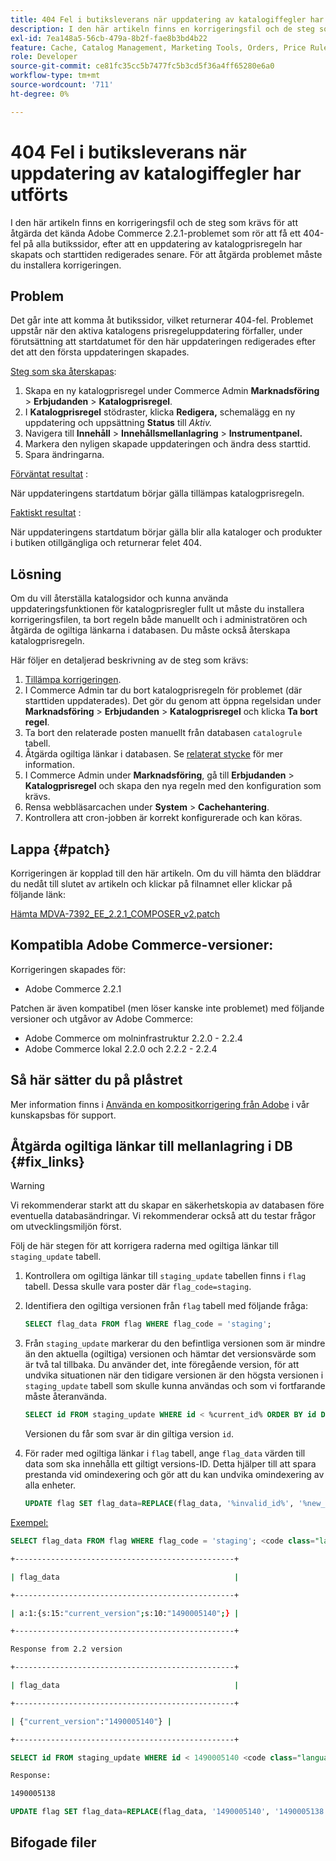 ```yaml
---
title: 404 Fel i butiksleverans när uppdatering av katalogiffegler har utförts
description: I den här artikeln finns en korrigeringsfil och de steg som krävs för att åtgärda det kända Adobe Commerce 2.2.1-problemet som rör att få ett 404-fel på alla butikssidor, efter att en uppdatering av katalogprisregeln har skapats och starttiden redigerades senare. För att åtgärda problemet måste du installera korrigeringen.
exl-id: 7ea148a5-56cb-479a-8b2f-fae8b3bd4b22
feature: Cache, Catalog Management, Marketing Tools, Orders, Price Rules
role: Developer
source-git-commit: ce81fc35cc5b7477fc5b3cd5f36a4ff65280e6a0
workflow-type: tm+mt
source-wordcount: '711'
ht-degree: 0%

---
```


# 404 Fel i butiksleverans när uppdatering av katalogiffegler har utförts

I den här artikeln finns en korrigeringsfil och de steg som krävs för att åtgärda det kända Adobe Commerce 2.2.1-problemet som rör att få ett 404-fel på alla butikssidor, efter att en uppdatering av katalogprisregeln har skapats och starttiden redigerades senare. För att åtgärda problemet måste du installera korrigeringen.

## Problem

Det går inte att komma åt butikssidor, vilket returnerar 404-fel. Problemet uppstår när den aktiva katalogens prisregeluppdatering förfaller, under förutsättning att startdatumet för den här uppdateringen redigerades efter det att den första uppdateringen skapades.

<u>Steg som ska återskapas</u>:

1. Skapa en ny katalogprisregel under Commerce Admin **Marknadsföring** > **Erbjudanden** > **Katalogprisregel**.
1. I **Katalogprisregel** stödraster, klicka **Redigera,** schemalägg en ny uppdatering och uppsättning **Status** till *Aktiv.*
1. Navigera till **Innehåll** > **Innehållsmellanlagring** > **Instrumentpanel.**
1. Markera den nyligen skapade uppdateringen och ändra dess starttid.
1. Spara ändringarna.

<u>Förväntat resultat</u> :

När uppdateringens startdatum börjar gälla tillämpas katalogprisregeln.

<u>Faktiskt resultat</u> :

När uppdateringens startdatum börjar gälla blir alla kataloger och produkter i butiken otillgängliga och returnerar felet 404.

## Lösning

Om du vill återställa katalogsidor och kunna använda uppdateringsfunktionen för katalogprisregler fullt ut måste du installera korrigeringsfilen, ta bort regeln både manuellt och i administratören och åtgärda de ogiltiga länkarna i databasen. Du måste också återskapa katalogprisregeln.

Här följer en detaljerad beskrivning av de steg som krävs:

1. [Tillämpa korrigeringen](#patch).
1. I Commerce Admin tar du bort katalogprisregeln för problemet (där starttiden uppdaterades). Det gör du genom att öppna regelsidan under **Marknadsföring** > **Erbjudanden** > **Katalogprisregel** och klicka **Ta bort regel**.
1. Ta bort den relaterade posten manuellt från databasen `catalogrule` tabell.
1. Åtgärda ogiltiga länkar i databasen. Se [relaterat stycke](#fix_links) för mer information.
1. I Commerce Admin under **Marknadsföring**, gå till **Erbjudanden** > **Katalogprisregel** och skapa den nya regeln med den konfiguration som krävs.
1. Rensa webbläsarcachen under **System** > **Cachehantering**.
1. Kontrollera att cron-jobben är korrekt konfigurerade och kan köras.

## Lappa {#patch}

Korrigeringen är kopplad till den här artikeln. Om du vill hämta den bläddrar du nedåt till slutet av artikeln och klickar på filnamnet eller klickar på följande länk:

[Hämta MDVA-7392\_EE\_2.2.1\_COMPOSER\_v2.patch](assets/MDVA-7392_EE_2.2.1_COMPOSER_v2.patch.zip)

## Kompatibla Adobe Commerce-versioner:

Korrigeringen skapades för:

* Adobe Commerce 2.2.1

Patchen är även kompatibel (men löser kanske inte problemet) med följande versioner och utgåvor av Adobe Commerce:

* Adobe Commerce om molninfrastruktur 2.2.0 - 2.2.4
* Adobe Commerce lokal 2.2.0 och 2.2.2 - 2.2.4

## Så här sätter du på plåstret

Mer information finns i [Använda en kompositkorrigering från Adobe](/help/how-to/general/how-to-apply-a-composer-patch-provided-by-magento.md) i vår kunskapsbas för support.

## Åtgärda ogiltiga länkar till mellanlagring i DB {#fix_links}

>[!WARNING]
>
>Vi rekommenderar starkt att du skapar en säkerhetskopia av databasen före eventuella databasändringar. Vi rekommenderar också att du testar frågor om utvecklingsmiljön först.

Följ de här stegen för att korrigera raderna med ogiltiga länkar till `staging_update` tabell.

1. Kontrollera om ogiltiga länkar till `staging_update` tabellen finns i `flag` tabell. Dessa skulle vara poster där `flag_code=staging`.
1. Identifiera den ogiltiga versionen från `flag` tabell med följande fråga:

   ```sql
   SELECT flag_data FROM flag WHERE flag_code = 'staging';
   ```

1. Från `staging_update` markerar du den befintliga versionen som är mindre än den aktuella (ogiltiga) versionen och hämtar det versionsvärde som är två tal tillbaka. Du använder det, inte föregående version, för att undvika situationen när den tidigare versionen är den högsta versionen i `staging_update` tabell som skulle kunna användas och som vi fortfarande måste återanvända.

   ```sql
   SELECT id FROM staging_update WHERE id < %current_id% ORDER BY id DESC LIMIT 1, 1
   ```

   Versionen du får som svar är din giltiga version `id`.

1. För rader med ogiltiga länkar i `flag` tabell, ange `flag_data` värden till data som ska innehålla ett giltigt versions-ID. Detta hjälper till att spara prestanda vid omindexering och gör att du kan undvika omindexering av alla enheter.

   ```sql
   UPDATE flag SET flag_data=REPLACE(flag_data, '%invalid_id%', '%new_valid_id%') WHERE flag_code='staging';
   ```

<u>Exempel:</u>

```sql
SELECT flag_data FROM flag WHERE flag_code = 'staging'; <code class="language-bash">Response < 2.2 version</code>
```

```bash
+-------------------------------------------------+
```

```bash
| flag_data                                       |
```

```bash
+-------------------------------------------------+
```

```bash
| a:1:{s:15:"current_version";s:10:"1490005140";} |
```

```bash
+-------------------------------------------------+
```

```bash
Response from 2.2 version
```

```bash
+-------------------------------------------------+
```

```bash
| flag_data                                       |
```

```bash
+-------------------------------------------------+
```

```bash
| {"current_version":"1490005140"} |
```

```bash
+-------------------------------------------------+
```

```sql
SELECT id FROM staging_update WHERE id < 1490005140 <code class="language-sql">ORDER BY id DESC LIMIT 1, 1</code>;
```

```bash
Response:
```

```bash
1490005138
```

```sql
UPDATE flag SET flag_data=REPLACE(flag_data, '1490005140', '1490005138') WHERE flag_code='staging';
```

## Bifogade filer
